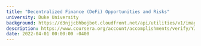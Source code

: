 ```yaml
---
title: "Decentralized Finance (DeFi) Opportunities and Risks"
university: Duke University
background: https://d3njjcbhbojbot.cloudfront.net/api/utilities/v1/imageproxy/https://coursera-university-assets.s3.amazonaws.com/6d/3cb3e06c357d40ef60000fb3d12d72/dukesquare_blue.png?auto=format%2Ccompress&dpr=1&w=80&h=80
description: https://www.coursera.org/account/accomplishments/verify/YJVPYKZZM67E
date: 2022-04-01 00:00:00 -0400
---
```

